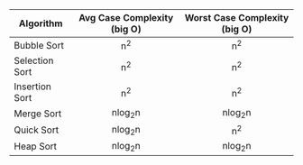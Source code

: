 | Algorithm      | Avg Case Complexity (big O) | Worst Case Complexity (big O) |
| -------------- | :-------------------------: | :---------------------------: |
| Bubble Sort    |        n<sup>2</sup>        |         n<sup>2</sup>         |
| Selection Sort |        n<sup>2</sup>        |         n<sup>2</sup>         |
| Insertion Sort |        n<sup>2</sup>        |         n<sup>2</sup>         |
| Merge Sort     |      nlog<sub>2</sub>n      |       nlog<sub>2</sub>n       |
| Quick Sort     |      nlog<sub>2</sub>n      |         n<sup>2</sup>         |
| Heap Sort      |      nlog<sub>2</sub>n      |       nlog<sub>2</sub>n       |

